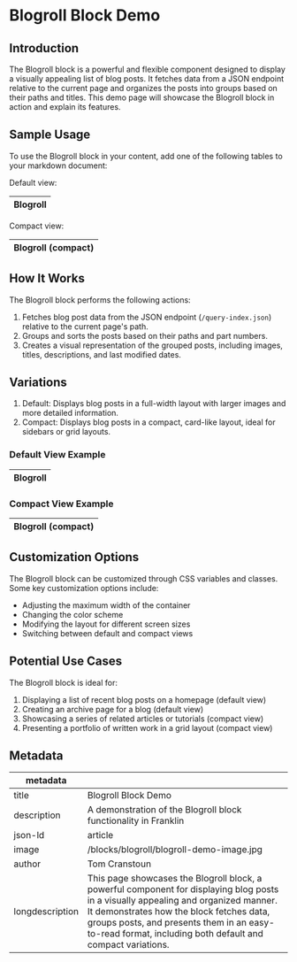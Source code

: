 # Blogroll Block Demo

## Introduction

The Blogroll block is a powerful and flexible component designed to display a visually appealing list of blog posts. It fetches data from a JSON endpoint relative to the current page and organizes the posts into groups based on their paths and titles. This demo page will showcase the Blogroll block in action and explain its features.

## Sample Usage

To use the Blogroll block in your content, add one of the following tables to your markdown document:

Default view:

| Blogroll |
|----------|

Compact view:

| Blogroll (compact) |
|--------------------|

## How It Works

The Blogroll block performs the following actions:

1. Fetches blog post data from the JSON endpoint (`/query-index.json`) relative to the current page's path.
2. Groups and sorts the posts based on their paths and part numbers.
3. Creates a visual representation of the grouped posts, including images, titles, descriptions, and last modified dates.

## Variations

1. Default: Displays blog posts in a full-width layout with larger images and more detailed information.
2. Compact: Displays blog posts in a compact, card-like layout, ideal for sidebars or grid layouts.

### Default View Example

| Blogroll |
|----------|

### Compact View Example

| Blogroll (compact) |
|--------------------|

## Customization Options

The Blogroll block can be customized through CSS variables and classes. Some key customization options include:

- Adjusting the maximum width of the container
- Changing the color scheme
- Modifying the layout for different screen sizes
- Switching between default and compact views

## Potential Use Cases

The Blogroll block is ideal for:

1. Displaying a list of recent blog posts on a homepage (default view)
2. Creating an archive page for a blog (default view)
3. Showcasing a series of related articles or tutorials (compact view)
4. Presenting a portfolio of written work in a grid layout (compact view)

## Metadata

| metadata | |
|----------|--|
| title | Blogroll Block Demo |
| description | A demonstration of the Blogroll block functionality in Franklin |
| json-ld | article |
| image | /blocks/blogroll/blogroll-demo-image.jpg |
| author | Tom Cranstoun |
| longdescription | This page showcases the Blogroll block, a powerful component for displaying blog posts in a visually appealing and organized manner. It demonstrates how the block fetches data, groups posts, and presents them in an easy-to-read format, including both default and compact variations. |
